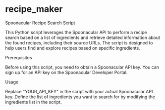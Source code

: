 # recipe_maker
Spoonacular Recipe Search Script

This Python script leverages the Spoonacular API to perform a recipe search based on a list of ingredients and retrieve detailed information about the found recipes, including their source URLs. The script is designed to help users find and explore recipes based on specific ingredients.

Prerequisites

Before using this script, you need to obtain a Spoonacular API key. You can sign up for an API key on the Spoonacular Developer Portal.

Usage

Replace "YOUR_API_KEY" in the script with your actual Spoonacular API key.
Define the list of ingredients you want to search for by modifying the ingredients list in the script.
